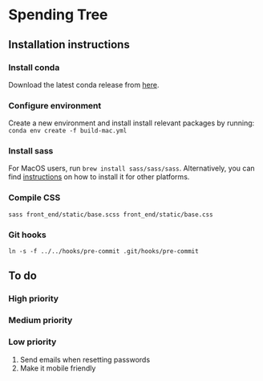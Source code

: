 # Spending Tree

## Installation instructions
### Install conda
Download the latest conda release from [here](https://www.anaconda.com/distribution/).

### Configure environment
Create a new environment and install install relevant packages by running:
```conda env create -f build-mac.yml```

### Install sass
For MacOS users, run
```brew install sass/sass/sass```.
Alternatively, you can find [instructions](https://sass-lang.com/install) on how to install it for other platforms.


### Compile CSS
```sass front_end/static/base.scss front_end/static/base.css```

### Git hooks
```ln -s -f ../../hooks/pre-commit .git/hooks/pre-commit```

## To do
### High priority

### Medium priority

### Low priority
1. Send emails when resetting passwords
1. Make it mobile friendly